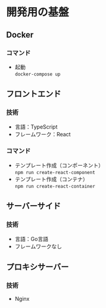 # 開発用の基盤
## Docker
### コマンド
- 起動<br>
`docker-compose up`

## フロントエンド
### 技術
- 言語：TypeScript
- フレームワーク：React
### コマンド
- テンプレート作成（コンポーネント）<br>
`npm run create-react-component`
- テンプレート作成（コンテナ）<br>
`npm run create-react-container`

## サーバーサイド
### 技術
- 言語：Go言語
- フレームワークなし

## プロキシサーバー
### 技術
- Nginx 
